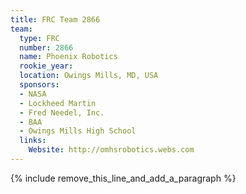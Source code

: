 ```yaml
---
title: FRC Team 2866
team:
  type: FRC
  number: 2866
  name: Phoenix Robotics
  rookie_year:
  location: Owings Mills, MD, USA
  sponsors:
  - NASA
  - Lockheed Martin
  - Fred Needel, Inc.
  - BAA
  - Owings Mills High School
  links:
    Website: http://omhsrobotics.webs.com
---
```


{% include remove_this_line_and_add_a_paragraph %}